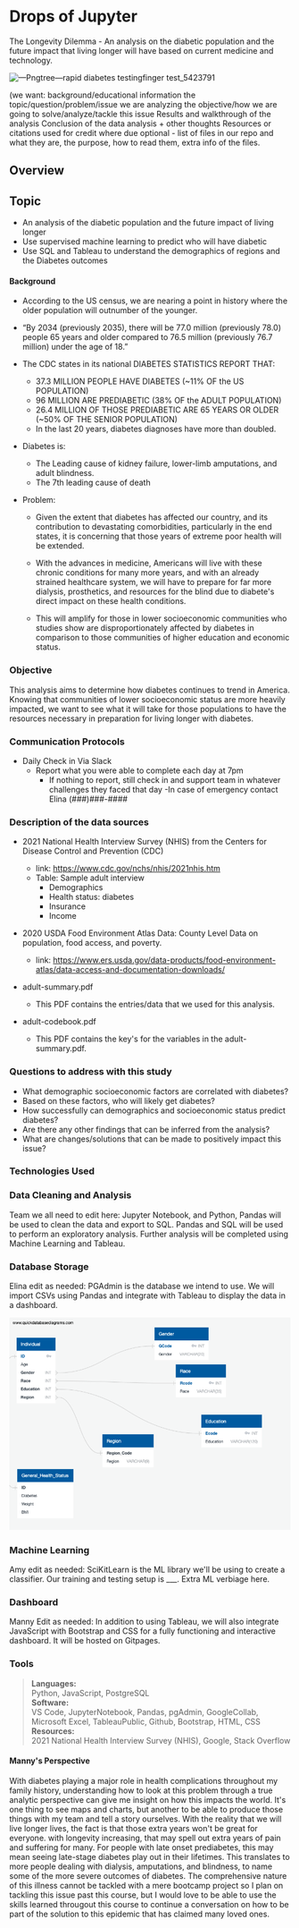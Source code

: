 # Drops of Jupyter
The Longevity Dilemma - An analysis on the diabetic population and the future impact that living longer will have based on current medicine and technology. 

![—Pngtree—rapid diabetes testingfinger test_5423791](https://user-images.githubusercontent.com/108758105/207190013-7b26bacb-4ddd-4c04-a8f0-0581567a4a29.png)

(we want: background/educational information
the topic/question/problem/issue we are analyzing
the objective/how we are going to solve/analyze/tackle this issue
Results and walkthrough of the analysis
Conclusion of the data analysis + other thoughts
Resources or citations used for credit where due
optional - list of files in our repo and what they are, the purpose, how to read them, extra info of the files.



## Overview
## Topic
- An analysis of the diabetic population and the future impact of living longer 
- Use supervised machine learning to predict who will have diabetic 
- Use SQL and Tableau to understand the demographics of regions and the Diabetes outcomes


#### Background

- According to the US census, we are nearing a point in history where the older population will outnumber of the younger.  
- “By 2034 (previously 2035), there will be 77.0 million (previously 78.0) people 65 years and older compared to 76.5 million (previously 76.7 million) under the age of 18.” 

- The CDC states in its national DIABETES STATISTICS REPORT THAT:
    - 37.3 MILLION PEOPLE HAVE DIABETES (~11% OF the US POPULATION) 
    - 96 MILLION ARE PREDIABETIC (38% OF the ADULT POPULATION) 
    - 26.4 MILLION OF THOSE PREDIABETIC ARE 65 YEARS OR OLDER (~50% OF THE SENIOR POPULATION) 
    - In the last 20 years, diabetes diagnoses have more than doubled.

- Diabetes is:
    - The Leading cause of kidney failure, lower-limb amputations, and adult blindness. 
    - The 7th leading cause of death 

- Problem: 
    - Given the extent that diabetes has affected our country, and its contribution to devastating comorbidities, particularly in the end states, it is concerning that those years of extreme poor health will be extended.
    
    - With the advances in medicine, Americans will live with these chronic conditions for many more years, and with an already strained healthcare system, we will have to prepare for far more dialysis, prosthetics, and resources for the blind due to diabete's direct impact on these health conditions. 
    
    - This will amplify for those in lower socioeconomic communities who studies show are disproportionately affected by diabetes in comparison to those communities of higher education and economic status. 


### Objective

This analysis aims to determine how diabetes continues to trend in America.  Knowing that communities of lower socioeconomic status are more heavily impacted, we want to see what it will take for those populations to have the resources necessary in preparation for living longer with diabetes. 

### Communication Protocols
- Daily Check in Via Slack 
    - Report what you were able to complete each day at 7pm 
        - If nothing to report, still check in and support team in whatever challenges they faced that day 
-In case of emergency contact Elina (###)###-####
 
### Description of the data sources

- 2021 National Health Interview Survey (NHIS) from the Centers for Disease Control and Prevention (CDC)
    - link: https://www.cdc.gov/nchs/nhis/2021nhis.htm
    - Table: Sample adult interview
        - Demographics
        - Health status: diabetes
        - Insurance
        - Income
- 2020 USDA Food Environment Atlas Data: County Level Data on population, food access, and poverty.
    - link: https://www.ers.usda.gov/data-products/food-environment-atlas/data-access-and-documentation-downloads/

- adult-summary.pdf
    - This PDF contains the entries/data that we used for this analysis.

- adult-codebook.pdf
    - This PDF contains the key's for the variables in the adult-summary.pdf.


### Questions to address with this study
- What demographic socioeconomic factors are correlated with diabetes?
- Based on these factors, who will likely get diabetes? 
- How successfully can demographics and socioeconomic status predict diabetes?
- Are there any other findings that can be inferred from the analysis?
- What are changes/solutions that can be made to positively impact this issue?

### Technologies Used
### Data Cleaning and Analysis
Team we all need to edit here: Jupyter Notebook, and Python, Pandas will be used to clean the data and export to SQL. Pandas and SQL will be used to perform an exploratory analysis. Further analysis will be completed using Machine Learning and Tableau. 

### Database Storage
Elina edit as needed: PGAdmin is the database we intend to use. We will import CSVs using Pandas and integrate with Tableau to display the data in a dashboard.

![ERD](https://github.com/DaniliukK95/Drops_Of_Jupyter/blob/3a44b180e4edcae085be5658f86c3e093dcd6756/images/QuickDBD-export.png)

### Machine Learning
Amy edit as needed: SciKitLearn is the ML library we'll be using to create a classifier. Our training and testing setup is ___. Extra ML verbiage here.

### Dashboard
Manny Edit as needed: In addition to using Tableau, we will also integrate JavaScript with Bootstrap and CSS for a fully functioning and interactive dashboard. It will be hosted on Gitpages.

### Tools
>**Languages:** <br>
>Python, JavaScript, PostgreSQL <br> 
>**Software:** <br>
>VS Code, JupyterNotebook, Pandas, pgAdmin, GoogleCollab, Microsoft Excel, TableauPublic, Github, Bootstrap, HTML, CSS
>**Resources:** <br>
>2021 National Health Interview Survey (NHIS), Google, Stack Overflow

#### Manny's Perspective
With diabetes playing a major role in health complications throughout my family history, understanding how to look at this problem through a true analytic perspective can give me insight on how this impacts the world.  It's one thing to see maps and charts, but another to be able to produce those things with my team and tell a story ourselves.  With the reality that we will live longer lives, the fact is that those extra years won't be great for everyone.  with longevity increasing, that may spell out extra years of pain and suffering for many.  For people with late onset prediabetes, this may mean seeing late-stage diabetes play out in their lifetimes.  This translates to more people dealing with dialysis, amputations, and blindness, to name some of the more severe outcomes of diabetes. The comprehensive nature of this illness cannot be tackled with a mere bootcamp project so I plan on tackling this issue past this course, but I would love to be able to use the skills learned througout this course to continue a conversation on how to be part of the solution to this epidemic that has claimed many loved ones.

